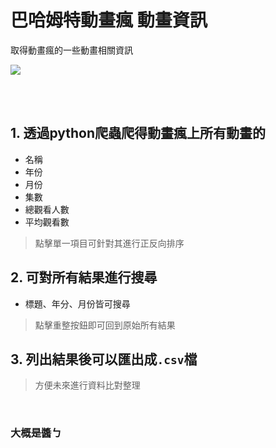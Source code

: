 # 巴哈姆特動畫瘋 動畫資訊
取得動畫瘋的一些動畫相關資訊

![](https://i.imgur.com/hUaISU7.jpg)

<br><br>

## 1. 透過python爬蟲爬得動畫瘋上所有動畫的
  - 名稱
  - 年份
  - 月份
  - 集數
  - 總觀看人數
  - 平均觀看數
  
> 點擊單一項目可針對其進行正反向排序
  
  
## 2. 可對所有結果進行搜尋
- 標題、年分、月份皆可搜尋
> 點擊重整按鈕即可回到原始所有結果

## 3. 列出結果後可以匯出成```.csv```檔
> 方便未來進行資料比對整理

<br>

### 大概是醬ㄅ
